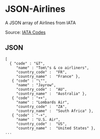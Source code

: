 # JSON-Airlines
A JSON array of Airlines from IATA

Source: [IATA Codes](http://iatacodes.org/)

## JSON

```
[ 
  { "code" : "&T",
     "name" : "Tom\"s & co airliners",
     "country_code" :  "FR",
     "country_name" :  "France" },
   { "code" : "\"",
     "name" : "Jayrow",
     "country_code" :  "AU",
     "country_name" :  "Australia" },
   { "code" : "++",
     "name" : "Lombards Air",
     "country_code" :  "ZA",
     "country_name" :  "South Africa" },
   { "code" : "-+",
     "name" : "U.S. Air",
     "country_code" :  "US",
     "country_name" :  "United States" },
...
```
